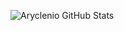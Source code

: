 ![Aryclenio GitHub Stats](https://github-readme-stats.vercel.app/api?username=aryclenio&show_icons=true)
